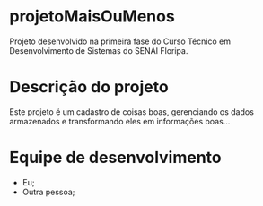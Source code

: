 # projetoMaisOuMenos
Projeto desenvolvido na primeira fase do Curso Técnico em Desenvolvimento de Sistemas do SENAI Floripa.

# Descrição do projeto
Este projeto é um cadastro de coisas boas, gerenciando os dados armazenados e transformando eles em informações boas...

# Equipe de desenvolvimento
- Eu;
- Outra pessoa;


